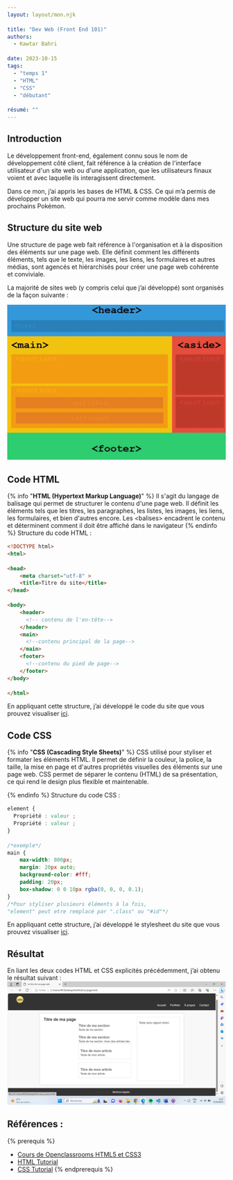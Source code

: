 ```yaml
---
layout: layout/mon.njk

title: "Dev Web (Front End 101)"
authors:
  - Kawtar Bahri

date: 2023-10-15
tags: 
  - "temps 1"
  - "HTML"
  - "CSS"
  - "débutant"

résumé: ""
---
```

## Introduction
Le développement front-end, également connu sous le nom de développement côté client, fait référence à la création de l'interface utilisateur d'un site web ou d'une application, que les utilisateurs finaux voient et avec laquelle ils interagissent directement.

Dans ce mon, j’ai appris les bases de HTML & CSS. Ce qui m’a permis de développer un site web qui pourra me servir comme modèle dans mes prochains Pokémon.

## Structure du site web
Une structure de page web fait référence à l'organisation et à la disposition des éléments sur une page web. Elle définit comment les différents éléments, tels que le texte, les images, les liens, les formulaires et autres médias, sont agencés et hiérarchisés pour créer une page web cohérente et conviviale.

La majorité de sites web (y compris celui que j’ai développé) sont organisés de la façon suivante : 

<img src="structure site.png"  width=600px>

## Code HTML
{% info "**HTML (Hypertext Markup Language)**" %}
Il s'agit du langage de balisage qui permet de structurer le contenu d'une page web. Il définit les éléments tels que les titres, les paragraphes, les listes, les images, les liens, les formulaires, et bien d'autres encore. Les &lt;balises&gt; encadrent le contenu et déterminent comment il doit être affiché dans le navigateur
{% endinfo %}
Structure du code HTML :
```html
<!DOCTYPE html>
<html>

<head>
    <meta charset="utf-8" >
    <title>Titre du site</title>
</head>

<body>
    <header>
      <!-- contenu de l'en-tête-->
    </header>
    <main>
      <!--contenu principal de la page-->
    </main>
    <footer>
      <!--contenu du pied de page-->    
    </footer>
</body>

</html>
```
En appliquant cette structure, j’ai développé le code du site que vous prouvez visualiser [ici](https://github.com/KawtarBahri/Template-Site-Web/blob/main/page.html).
## Code CSS
{% info "**CSS (Cascading Style Sheets)**" %}
CSS utilisé pour styliser et formater les éléments HTML. Il permet de définir la couleur, la police, la taille, la mise en page et d'autres propriétés visuelles des éléments sur une page web. CSS permet de séparer le contenu (HTML) de sa présentation, ce qui rend le design plus flexible et maintenable.

{% endinfo %}
Structure du code CSS : 
```css
element {
  Propriété : valeur ;
  Propriété : valeur ;
}

/*exemple*/
main {
    max-width: 800px;
    margin: 20px auto;
    background-color: #fff;
    padding: 20px;
    box-shadow: 0 0 10px rgba(0, 0, 0, 0.1);
}
/*Pour styliser plusieurs éléments à la fois, 
"element" peut etre remplacé par ".class" ou "#id"*/
```
En appliquant cette structure, j’ai développé le stylesheet du site que vous prouvez visualiser [ici](https://github.com/KawtarBahri/Template-Site-Web/blob/main/style.css).

## Résultat
En liant les deux codes HTML et CSS explicités précédemment, j’ai obtenu le résultat suivant : 
<img src="site.png">

## Références : 
{% prerequis %}
-	[Cours de Openclassrooms HTML5 et CSS3](https://openclassrooms.com/fr/courses/1603881-creez-votre-site-web-avec-html5-et-css3)
- [HTML Tutorial](https://www.w3schools.com/html/default.asp)
- [CSS Tutorial](https://developer.mozilla.org/fr/docs/Learn/CSS/First_steps/How_CSS_is_structured)
{% endprerequis %}

